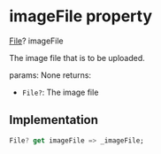 


# imageFile property









[File](https://api.flutter.dev/flutter/dart-io/File-class.html)? imageFile
  




<p>The image file that is to be uploaded.</p>
<p>params:
None
returns:</p>
<ul>
<li><code>File?</code>: The image file</li>
</ul>



## Implementation

```dart
File? get imageFile => _imageFile;
```








